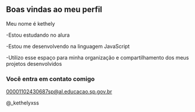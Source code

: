 ## Boas vindas ao meu perfil

Meu nome é kethely

-Estou estudando no alura


-Estou me desenvolvendo na linguagem JavaScript

-Utilizo esse espaço para minha organização e compartilhamento dos meus projetos desenvolvidos

### Você entra em contato comigo

00001102430687sp@al.educacao.sp.gov.br

@_kethelyxss
